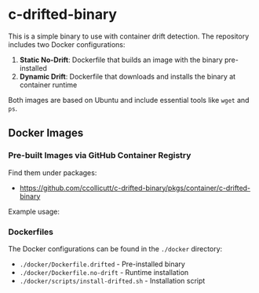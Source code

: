 # c-drifted-binary

This is a simple binary to use with container drift detection. The repository includes two Docker configurations:

1. **Static No-Drift**: Dockerfile that builds an image with the binary pre-installed
2. **Dynamic Drift**: Dockerfile that downloads and installs the binary at container runtime

Both images are based on Ubuntu and include essential tools like `wget` and `ps`.

## Docker Images

### Pre-built Images via GitHub Container Registry

Find them under packages:

* https://github.com/ccollicutt/c-drifted-binary/pkgs/container/c-drifted-binary

Example usage:



### Dockerfiles

The Docker configurations can be found in the `./docker` directory:
- `./docker/Dockerfile.drifted` - Pre-installed binary
- `./docker/Dockerfile.no-drift` - Runtime installation
- `./docker/scripts/install-drifted.sh` - Installation script

